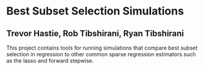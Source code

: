 # Best Subset Selection Simulations
## Trevor Hastie, Rob Tibshirani, Ryan Tibshirani

This project contains tools for running simulations that compare best subset
selection in regression to other common sparse regression estimators such as
the lasso and forward stepwise.
